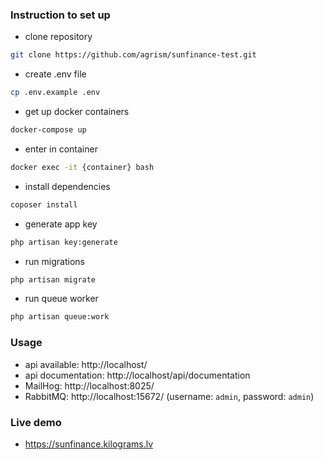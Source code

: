 ### Instruction to set up
- clone repository
```bash
git clone https://github.com/agrism/sunfinance-test.git
```
- create .env file
```bash
cp .env.example .env
```
- get up docker containers
```bash
docker-compose up
```
- enter in container
```bash
docker exec -it {container} bash
```
- install dependencies
```bash
coposer install
```
- generate app key
```bash
php artisan key:generate
```
- run migrations
```bash
php artisan migrate
```
- run queue worker
```bash
php artisan queue:work
```

### Usage
- api available:
http://localhost/
- api documentation:
http://localhost/api/documentation
- MailHog:
http://localhost:8025/
- RabbitMQ:
http://localhost:15672/ (username: `admin`, password: `admin`)


### Live demo
- https://sunfinance.kilograms.lv
